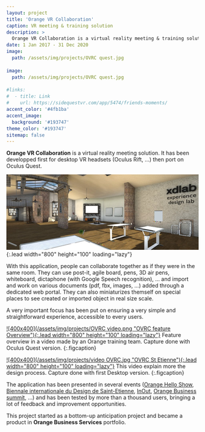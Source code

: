 ```yaml
---
layout: project
title: 'Orange VR Collaboration'
caption: VR meeting & training solution
description: >
  Orange VR Collaboration is a virtual reality meeting & training solution
date: 1 Jan 2017 - 31 Dec 2020
image: 
  path: /assets/img/projects/OVRC quest.jpg
  
image: 
  path: /assets/img/projects/OVRC quest.jpg

#links:
#  - title: Link
#    url: https://sidequestvr.com/app/5474/friends-moments/
accent_color: '#4fb1ba'
accent_image:
  background: '#193747'
theme_color: '#193747'
sitemap: false
---
```


**Orange VR Collaboration** is a virtual reality meeting solution.
It has been developped first for desktop VR headsets (Oculus Rift, ...) then port on Oculus Quest.

![400x400](/assets/img/projects/ovrc.jpg "OVRC St Etienne"){:.lead width="800" height="100" loading="lazy"} 


With this application, people can collaborate together as if they were in the same room.
They can use post-it, agile board, pens, 3D air pens, whiteboard, dictaphone (with Google Speech recognition), ... and import and work on various documents (pdf, fbx, images, ...) added through a dedicated web portal.
They can also miniaturizes themself on special places to see created or imported object in real size scale.

A very important focus has been put on ensuring a very simple and straightforward experience, accessible to every users.

<a href="https://www.youtube.com/watch?v=QQ843DRN5Ng">![400x400](/assets/img/projects/OVRC video.png "OVRC feature Overview"){:.lead width="800" height="100" loading="lazy"}</a>
Feature overview in a video made by an Orange training team. Capture done with Oculus Quest version.
{:.figcaption}


 <a href="https://youtu.be/17qJ8-PNrN4">![400x400](/assets/img/projects/video OVRC.jpg "OVRC St Etienne"){:.lead width="800" height="100" loading="lazy"}</a>
This video explain more the design process. Capture done with first Desktop version.
{:.figcaption}

The application has been presented in several events ([Orange Hello Show](https://pic.twitter.com/SBNjz6M18j), [Biennale internationale du Design de Saint-Etienne](https://pic.twitter.com/iBwoxjAU3m), [InOut](https://pic.twitter.com/FYWQbzqkWR), [Orange Business summit](https://pic.twitter.com/W3ddj2sFOr), ...) and has been tested by more than a thousand users, bringing a lot of feedback and improvement opportunities.


This project started as a bottom-up anticipation project and became a product in **Orange Business Services** portfolio.